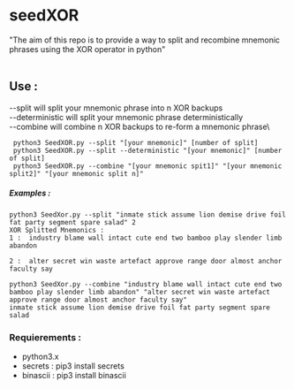 # seedXOR

"The aim of this repo is to provide a way to split and recombine mnemonic phrases using the XOR operator in python"
</br>
</br>

##  Use :

--split will split your mnemonic phrase into n XOR backups\
--deterministic will split your mnemonic phrase deterministically\
--combine will combine n XOR backups to re-form a mnemonic phrase\
```
 python3 SeedXOR.py --split "[your mnemonic]" [number of split]
 python3 SeedXOR.py --split --deterministic "[your mnemonic]" [number of split]
 python3 SeedXOR.py --combine "[your mnemonic spit1]" "[your mnemonic split2]" "[your mnemonic split n]"
```

 ##### Examples :
 `````
 python3 SeedXor.py --split "inmate stick assume lion demise drive foil fat party segment spare salad" 2
XOR Splitted Mnemonics :
1 :  industry blame wall intact cute end two bamboo play slender limb abandon

2 :  alter secret win waste artefact approve range door almost anchor faculty say

 `````

`````
python3 SeedXor.py --combine "industry blame wall intact cute end two bamboo play slender limb abandon" "alter secret win waste artefact approve range door almost anchor faculty say"
inmate stick assume lion demise drive foil fat party segment spare salad
`````


### Requierements :

- python3.x
- secrets : pip3 install secrets
- binascii : pip3 install binascii
